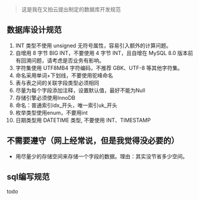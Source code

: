 > 这是我在又拍云提出制定的数据库开发规范

## 数据库设计规范
1. INT 类型不使用 unsigned 无符号属性，容易引入额外的计算问题。
2. 自增用 8 字节 BIG INT，不要使用 4 字节 INT，且自增在 MySQL 8.0 版本前有回溯问题，请考虑是否业务有影响。
3. 字符集使用 UTF8MB4 字符编码，不推荐 GBK、UTF-8 等其他字符集。
4. 命名采用单词+下划线，不要使用驼峰命名
5. 表与表之间的关联字段类型必须相同
6. 尽量为每个字段添加注释，设置默认值，最好不能为Null
7. 存储引擎必须使用InnoDB
8. 命名：普通索引idx_开头，唯一索引uk_开头
9. 枚举类型使用enum，不要用int
10. 日期类型用 DATETIME 类型, 不要使用 INT、TIMESTAMP

## 不需要遵守（网上经常说，但是我觉得没必要的）
- 用尽量少的存储空间来存储一个字段的数据。理由：其实没节省多少空间。

## sql编写规范
todo

